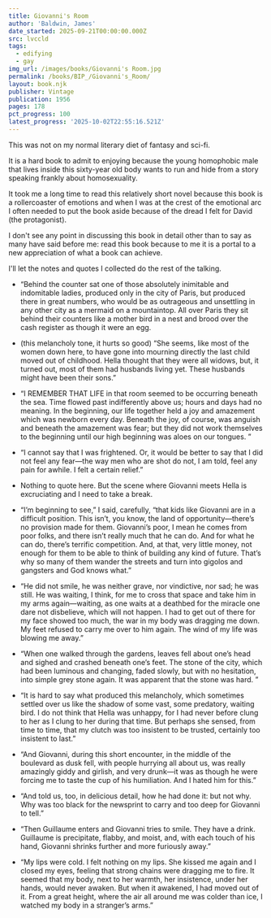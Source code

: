```yaml
---
title: Giovanni's Room
author: 'Baldwin, James'
date_started: 2025-09-21T00:00:00.000Z
src: lvccld
tags:
  - edifying
  - gay
img_url: /images/books/Giovanni's Room.jpg
permalink: /books/BIP_/Giovanni's_Room/
layout: book.njk
publisher: Vintage
publication: 1956
pages: 178
pct_progress: 100
latest_progress: '2025-10-02T22:55:16.521Z'
---
```

This was not on my normal literary diet of fantasy and sci-fi.  

It is a hard book to admit to enjoying because the young homophobic male that lives inside this sixty-year old body wants to run and hide from a story speaking frankly about homosexuality.  

It took me a long time to read this relatively short novel because this book is a rollercoaster of emotions and when I was at the crest of the emotional arc I often needed to put the book aside because of the dread I felt for David (the protagonist).  

I don't see any point in discussing this book in detail other than to say as many have said before me: read this book because to me it is a portal to a new appreciation of what a book can achieve.  

I'll let the notes and quotes I collected do the rest of the talking.

* <span meta="30.5@2025-09-22T01:43:17.829Z"></span> “Behind the counter sat one of those absolutely inimitable and indomitable ladies, produced only in the city of Paris, but produced there in great numbers, who would be as outrageous and unsettling in any other city as a mermaid on a mountaintop. All over Paris they sit behind their counters like a mother bird in a nest and brood over the cash register as though it were an egg. 

* <span meta="39.1@2025-09-24T00:07:55.533Z"></span> (this melancholy tone, it hurts so good) “She seems, like most of the women down here, to have gone into mourning directly the last child moved out of childhood. Hella thought that they were all widows, but, it turned out, most of them had husbands living yet. These husbands might have been their sons.”

* <span meta="43.7@2025-09-24T00:09:35.420Z"></span> “I REMEMBER THAT LIFE in that room seemed to be occurring beneath the sea. Time flowed past indifferently above us; hours and days had no meaning. In the beginning, our life together held a joy and amazement which was newborn every day. Beneath the joy, of course, was anguish and beneath the amazement was fear; but they did not work themselves to the beginning until our high beginning was aloes on our tongues. ”

* <span meta="53.8@2025-09-26T21:54:52.283Z"></span> “I cannot say that I was frightened. Or, it would be better to say that I did not feel any fear—the way men who are shot do not, I am told, feel any pain for awhile. I felt a certain relief.”

* <span meta="74.6@2025-09-28T17:06:54.942Z"></span> Nothing to quote here. But the scene where Giovanni meets Hella is excruciating and I need to take a break.

* <span meta="76.2@2025-09-30T23:35:27.322Z"></span> “I’m beginning to see,” I said, carefully, “that kids like Giovanni are in a difficult position. This isn’t, you know, the land of opportunity—there’s no provision made for them. Giovanni’s poor, I mean he comes from poor folks, and there isn’t really much that he can do. And for what he can do, there’s terrific competition. And, at that, very little money, not enough for them to be able to think of building any kind of future. That’s why so many of them wander the streets and turn into gigolos and gangsters and God knows what.”

* <span meta="81.9@2025-10-01T04:26:13.256Z"></span> “He did not smile, he was neither grave, nor vindictive, nor sad; he was still. He was waiting, I think, for me to cross that space and take him in my arms again—waiting, as one waits at a deathbed for the miracle one dare not disbelieve, which will not happen. I had to get out of there for my face showed too much, the war in my body was dragging me down. My feet refused to carry me over to him again. The wind of my life was blowing me away.”

* <span meta="82.9@2025-10-02T22:06:18.651Z"></span> “When one walked through the gardens, leaves fell about one’s head and sighed and crashed beneath one’s feet. The stone of the city, which had been luminous and changing, faded slowly, but with no hesitation, into simple grey stone again. It was apparent that the stone was hard. ”

* <span meta="83.4@2025-10-02T22:08:07.060Z"></span> “It is hard to say what produced this melancholy, which sometimes settled over us like the shadow of some vast, some predatory, waiting bird. I do not think that Hella was unhappy, for I had never before clung to her as I clung to her during that time. But perhaps she sensed, from time to time, that my clutch was too insistent to be trusted, certainly too insistent to last.”

* <span meta="83.4@2025-10-02T22:09:24.301Z"></span> “And Giovanni, during this short encounter, in the middle of the boulevard as dusk fell, with people hurrying all about us, was really amazingly giddy and girlish, and very drunk—it was as though he were forcing me to taste the cup of his humiliation. And I hated him for this.”

* <span meta="86.5@2025-10-02T22:23:15.680Z"></span> “And told us, too, in delicious detail, how he had done it: but not why. Why was too black for the newsprint to carry and too deep for Giovanni to tell.”

* <span meta="87.6@2025-10-02T22:28:13.841Z"></span> “Then Guillaume enters and Giovanni tries to smile. They have a drink. Guillaume is precipitate, flabby, and moist, and, with each touch of his hand, Giovanni shrinks further and more furiously away.”

* <span meta="91.2@2025-10-02T22:55:16.521Z"></span> “My lips were cold. I felt nothing on my lips. She kissed me again and I closed my eyes, feeling that strong chains were dragging me to fire. It seemed that my body, next to her warmth, her insistence, under her hands, would never awaken. But when it awakened, I had moved out of it. From a great height, where the air all around me was colder than ice, I watched my body in a stranger’s arms.”
